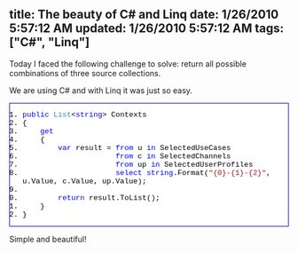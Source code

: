title: The beauty of C# and Linq
date: 1/26/2010 5:57:12 AM
updated: 1/26/2010 5:57:12 AM
tags: ["C#", "Linq"]
---
Today I faced the following challenge to solve: return all possible combinations of three source collections.

We are using C# and with Linq it was just so easy.
  <div style="padding-bottom: 0px; margin: 0px; padding-left: 0px; padding-right: 0px; display: inline; float: none; padding-top: 0px" id="scid:9ce6104f-a9aa-4a17-a79f-3a39532ebf7c:4d864d53-59b3-4fa4-abf7-37489ccb240f" class="wlWriterEditableSmartContent"> <div style="border: #000080 1px solid; color: #000; font-family: 'Courier New', Courier, Monospace; font-size: 10pt"> <div style="background: #fff; max-height: 300px; overflow: auto"> 

1.  <span style="color:#0000ff">public</span> <span style="color:#2b91af">List</span><<span style="color:#0000ff">string</span>> Contexts
2.  {
3.      <span style="color:#0000ff">get</span>
4.      {
5.          <span style="color:#0000ff">var</span> result = <span style="color:#0000ff">from</span> u <span style="color:#0000ff">in</span> SelectedUseCases
6.                       <span style="color:#0000ff">from</span> c <span style="color:#0000ff">in</span> SelectedChannels
7.                       <span style="color:#0000ff">from</span> up <span style="color:#0000ff">in</span> SelectedUserProfiles
8.                       <span style="color:#0000ff">select</span> <span style="color:#0000ff">string</span>.Format(<span style="color:#a31515">"{0}-{1}-{2}"</span>, u.Value, c.Value, up.Value);
9.   
10.          <span style="color:#0000ff">return</span> result.ToList();
11.      }
12.  } </div> </div> </div>  

Simple and beautiful!
